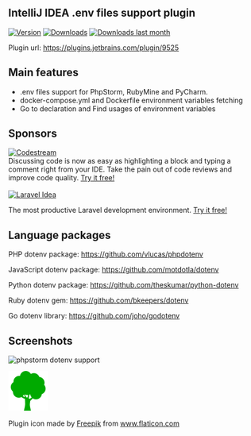IntelliJ IDEA .env files support plugin
-------------

[![Version](http://phpstorm.espend.de/badge/9525/version)](https://plugins.jetbrains.com/plugin/9525)
[![Downloads](http://phpstorm.espend.de/badge/9525/downloads)](https://plugins.jetbrains.com/plugin/9525)
[![Downloads last month](http://phpstorm.espend.de/badge/9525/last-month)](https://plugins.jetbrains.com/plugin/9525)

Plugin url: https://plugins.jetbrains.com/plugin/9525

## Main features
+ .env files support for PhpStorm, RubyMine and PyCharm. 
+ docker-compose.yml and Dockerfile environment variables fetching
+ Go to declaration and Find usages of environment variables

## Sponsors

<a href="https://sponsorlink.codestream.com/?utm_source=jbmarket&utm_campaign=env&utm_medium=banner" title="Try CodeStream" target="_blank">
    <img src="https://alt-images.codestream.com/codestream_logo_env.png" alt="Codestream"></a>
<br/>
Discussing code is now as easy as highlighting a block and typing a comment right from your IDE. Take the pain out of code reviews and improve code quality. <a href="https://sponsorlink.codestream.com/?utm_source=jbmarket&utm_campaign=env&utm_medium=banner" target="_blank">Try it free!</a>
<br><br>
<a href="https://laravel-idea.com/?utm_source=idea&utm_campaign=env&utm_medium=banner" title="Laravel Idea" target="_blank">
  <img src="https://laravel-idea.com/img/big_logo.png" alt="Laravel Idea"></a>

The most productive Laravel development environment.
<a href="https://laravel-idea.com/?utm_source=idea&utm_campaign=env&utm_medium=banner" target="_blank">Try it free!</a>

## Language packages

PHP dotenv package: https://github.com/vlucas/phpdotenv

JavaScript dotenv package: https://github.com/motdotla/dotenv

Python dotenv package: https://github.com/theskumar/python-dotenv

Ruby dotenv gem: https://github.com/bkeepers/dotenv

Go dotenv library: https://github.com/joho/godotenv

## Screenshots

![phpstorm dotenv support](https://plugins.jetbrains.com/files/9525/screenshot_16858.png)

![](src/main/resources/META-INF/pluginIcon.svg) 

<div>Plugin icon made by <a href="https://www.flaticon.com/authors/freepik" title="Freepik">Freepik</a> from <a href="https://www.flaticon.com/" title="Flaticon">www.flaticon.com</a></div>